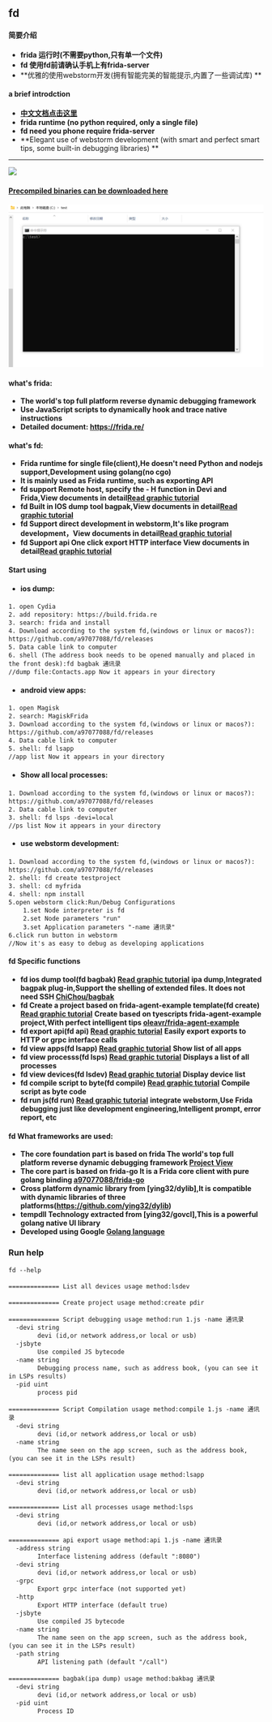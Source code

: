 ## fd   

#### 简要介绍
* **frida 运行时(不需要python,只有单一个文件)**
* **fd 使用fd前请确认手机上有frida-server**
* **优雅的使用webstorm开发(拥有智能完美的智能提示,内置了一些调试库) **

#### a brief introdction
* **[中文文档点击这里](README_EN.MD)**
* **frida runtime (no python required, only a single file)**
* **fd need you phone require frida-server**
* **Elegant use of webstorm development (with smart and perfect smart tips, some built-in debugging libraries) **
* ** ** *


![](gif/run.webp)

#### [Precompiled binaries can be downloaded here](https://github.com/a97077088/fd/releases)

![](gif/bagbak.webp)

#### what's frida:
- **The world's top full platform reverse dynamic debugging framework**
- **Use JavaScript scripts to dynamically hook and trace native instructions**
- **Detailed document: https://frida.re/**


#### what's fd:
- **Frida runtime for single file(client),He doesn't need Python and nodejs support,Development using golang(no cgo)**
- **It is mainly used as Frida runtime, such as exporting API**
- **fd support Remote host, specify the - H function in Devi and Frida,View documents in detail[Read graphic tutorial](md/bagbak.md)**
- **fd Built in IOS dump tool bagpak,View documents in detail[Read graphic tutorial](md/bagbak.md)**
- **fd Support direct development in webstorm,It's like program development，View documents in detail[Read graphic tutorial](md/run.md)**
- **fd Support api One click export HTTP interface View documents in detail[Read graphic tutorial](md/api.md)**

#### Start using
- #### ios dump:
````
1. open Cydia 
2. add repository: https://build.frida.re
3. search: frida and install
4. Download according to the system fd,(windows or linux or macos?): https://github.com/a97077088/fd/releases
5. Data cable link to computer
6. shell (The address book needs to be opened manually and placed in the front desk):fd bagbak 通讯录
//dump file:Contacts.app Now it appears in your directory
````

- #### android view apps:
````
1. open Magisk 
2. search: MagiskFrida
3. Download according to the system fd,(windows or linux or macos?): https://github.com/a97077088/fd/releases
4. Data cable link to computer
5. shell: fd lsapp
//app list Now it appears in your directory
````

- #### Show all local processes:
````
1. Download according to the system fd,(windows or linux or macos?): https://github.com/a97077088/fd/releases
2. Data cable link to computer
3. shell: fd lsps -devi=local
//ps list Now it appears in your directory
````



- #### use webstorm development:
````
1. Download according to the system fd,(windows or linux or macos?): https://github.com/a97077088/fd/releases
2. shell: fd create testproject
3. shell: cd myfrida
4. shell: npm install
5.open webstorm click:Run/Debug Configurations 
    1.set Node interpreter is fd
    2.set Node parameters "run"
    3.set Application parameters "-name 通讯录"
6.click run button in webstorm 
//Now it's as easy to debug as developing applications
````

#### fd Specific functions
- **fd ios dump tool(fd bagbak) [Read graphic tutorial](md/bagbak.md)** **ipa dump,Integrated bagpak plug-in,Support the shelling of extended files. It does not need SSH  [ChiChou/bagbak](https://github.com/ChiChou/bagbak)**
- **fd Create a project based on frida-agent-example template(fd create) [Read graphic tutorial](md/create.md)** **Create based on tyescripts frida-agent-example project,With perfect intelligent tips [oleavr/frida-agent-example](https://github.com/oleavr/frida-agent-example)**
- **fd export api(fd api) [Read graphic tutorial](md/api.md)** **Easily export exports to HTTP or grpc interface calls**
- **fd view apps(fd lsapp) [Read graphic tutorial](md/lsapp.md)** **Show list of all apps**
- **fd view processs(fd lsps) [Read graphic tutorial](md/lsps.md)** **Displays a list of all processes**
- **fd view devices(fd lsdev) [Read graphic tutorial](md/lsdev.md)** **Display device list**
- **fd compile script to byte(fd compile) [Read graphic tutorial](md/compile.md)** **Compile script as byte code**
- **fd run js(fd run) [Read graphic tutorial](md/run.md)** **integrate webstorm,Use Frida debugging just like development engineering,Intelligent prompt, error report, etc**

#### fd What frameworks are used:
- **The core foundation part is based on frida The world's top full platform reverse dynamic debugging framework [Project View](https://frida.re/)**
- **The core part is based on frida-go It is a Frida core client with pure golang binding [a97077088/frida-go](https://github.com/a97077088/frida-go)**
- **Cross platform dynamic library from [ying32/dylib],It is compatible with dynamic libraries of three platforms(https://github.com/ying32/dylib)**
- **tempdll Technology extracted from [ying32/govcl],This is a powerful golang native UI library**
- **Developed using Google [Golang language](https://golang.org/)**



### Run help

```
fd --help

============== List all devices usage method:lsdev

============== Create project usage method:create pdir

============== Script debugging usage method:run 1.js -name 通讯录
  -devi string
        devi (id,or network address,or local or usb)
  -jsbyte
        Use compiled JS bytecode
  -name string
        Debugging process name, such as address book, (you can see it in LSPs results)
  -pid uint
        process pid

============== Script Compilation usage method:compile 1.js -name 通讯录
  -devi string
        devi (id,or network address,or local or usb)
  -name string
        The name seen on the app screen, such as the address book, (you can see it in the LSPs result)

============== list all application usage method:lsapp
  -devi string
        devi (id,or network address,or local or usb)

============== List all processes usage method:lsps
  -devi string
        devi (id,or network address,or local or usb)

============== api export usage method:api 1.js -name 通讯录
  -address string
        Interface listening address (default ":8080")
  -devi string
        devi (id,or network address,or local or usb)
  -grpc
        Export grpc interface (not supported yet)
  -http
        Export HTTP interface (default true)
  -jsbyte
        Use compiled JS bytecode
  -name string
        The name seen on the app screen, such as the address book, (you can see it in the LSPs result)
  -path string
        API listening path (default "/call")

============== bagbak(ipa dump) usage method:bakbag 通讯录
  -devi string
        devi (id,or network address,or local or usb)
  -pid uint
        Process ID
```